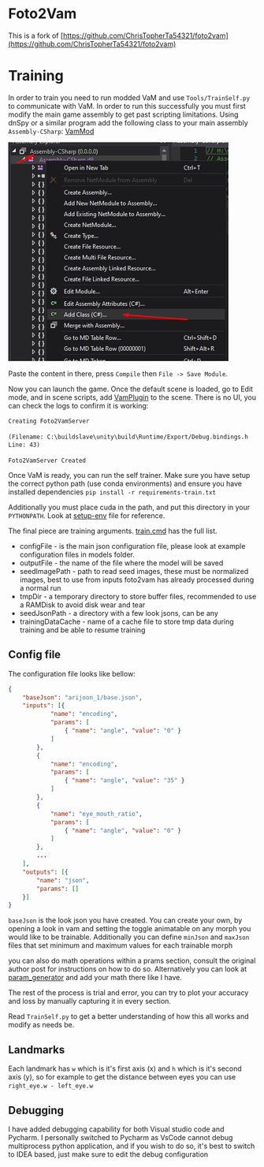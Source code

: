 # Foto2Vam

This is a fork of [https://github.com/ChrisTopherTa54321/foto2vam](https://github.com/ChrisTopherTa54321/foto2vam)

# Training

In order to train you need to run modded VaM and use `Tools/TrainSelf.py` to communicate with VaM. In order to run this 
successfully you must first modify the main game assembly to get past scripting limitations. Using dnSpy or a similar
program add the following class to your main assembly `Assembly-CSharp`: [VamMod](Utils/VamMod/ClassLibrary1/VaMMod.cs)

![DnSpy add class](docs/images/dnSpy_addClass.jpg)

Paste the content in there, press `Compile` then `File -> Save Module`. 

Now you can launch the game. Once the default scene is loaded, go to Edit mode, and in scene scripts, add [VamPlugin](Utils/VamMod/ClassLibrary1/VamPlugin.cs)
to the scene. There is no UI, you can check the logs to confirm it is working:

```logs
Creating Foto2VamServer
 
(Filename: C:\buildslave\unity\build\Runtime/Export/Debug.bindings.h Line: 43)

Foto2VamServer Created
```

Once VaM is ready, you can run the self trainer. Make sure you have setup the correct python path (use conda environments)
and ensure you have installed dependencies `pip install -r requirements-train.txt` 

Additionally you must place cuda in the path, and put this directory in your `PYTHONPATH`. Look at [setup-env](setup-env.cmd)
file for reference.

The final piece are training arguments. [train.cmd](train.cmd) has the full list. 

- configFile - is the main json configuration file, please look at example configuration files in models folder.
- outputFile - the name of the file where the model will be saved
- seedImagePath - path to read seed images, these must be normalized images, best to use from inputs foto2vam has already processed during a normal run
- tmpDir - a temporary directory to store buffer files, recommended to use a RAMDisk to avoid disk wear and tear
- seedJsonPath - a directory with a few look jsons, can be any
- trainingDataCache - name of a cache file to store tmp data during training and be able to resume training

## Config file
The configuration file looks like bellow:

```json
{
    "baseJson": "arijoon_1/base.json",
    "inputs": [{
            "name": "encoding",
            "params": [
                { "name": "angle", "value": "0" }
            ]
        },
        {
            "name": "encoding",
            "params": [
                { "name": "angle", "value": "35" }
            ]
        },
        {
            "name": "eye_mouth_ratio",
            "params": [
                { "name": "angle", "value": "0" }
            ]
        },
        ...
    ],
    "outputs": [{
        "name": "json",
        "params": []
    }]
}
```

`baseJson` is the look json you have created. You can create your own, by opening a look in vam and setting the toggle 
animatable on any morph you would like to be trainable. Additionally you can define `minJson` and `maxJson` files that
set minimum and maximum values for each trainable morph

you can also do math operations within a prams section, consult the original author post for instructions on how to do so.
Alternatively you can look at [param_generator](Utils/Training/param_generator.py) and add your math there like I have.

The rest of the process is trial and error, you can try to plot your accuracy and loss by manually capturing it in every section.

Read `TrainSelf.py` to get a better understanding of how this all works and modify as needs be.

## Landmarks

Each landmark has `w` which is it's first axis (x) and `h` which is it's second axis (y), so for example to get the distance between eyes you can use `right_eye.w - left_eye.w`

## Debugging

I have added debugging capability for both Visual studio code and Pycharm. I personally switched to Pycharm as VsCode cannot
debug multiprocess python application, and if you wish to do so, it's best to switch to IDEA based, just make sure to edit 
the debug configuration
